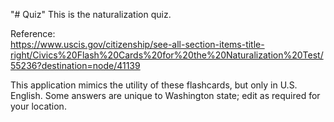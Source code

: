 "# Quiz" 
This is the naturalization quiz.

Reference:  
https://www.uscis.gov/citizenship/see-all-section-items-title-right/Civics%20Flash%20Cards%20for%20the%20Naturalization%20Test/55236?destination=node/41139

This application mimics the utility of these flashcards, but only in U.S. English.
Some answers are unique to Washington state; edit as required for your location.
